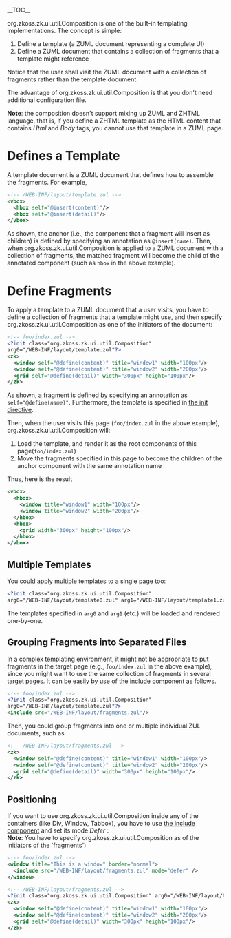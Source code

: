 \_\_TOC\_\_

<javadoc>org.zkoss.zk.ui.util.Composition</javadoc> is one of the
built-in templating implementations. The concept is simple:

1.  Define a template (a ZUML document representing a complete UI)
2.  Define a ZUML document that contains a collection of fragments that
    a template might reference

Notice that the user shall visit the ZUML document with a collection of
fragments rather than the template document.

The advantage of <javadoc>org.zkoss.zk.ui.util.Composition</javadoc> is
that you don't need additional configuration file.

**Note**: the composition doesn't support mixing up ZUML and ZHTML
language, that is, if you define a ZHTML template as the HTML content
that contains *Html* and *Body* tags, you cannot use that template in a
ZUML page.

# Defines a Template

A template document is a ZUML document that defines how to assemble the
fragments. For example,

``` xml
<!-- /WEB-INF/layout/template.zul -->
<vbox>
  <hbox self="@insert(content)"/>
  <hbox self="@insert(detail)"/>
</vbox>
```

As shown, the anchor (i.e., the component that a fragment will insert as
children) is defined by specifying an annotation as
`@insert(`*`name`*`)`. Then, when
<javadoc>org.zkoss.zk.ui.util.Composition</javadoc> is applied to a ZUML
document with a collection of fragments, the matched fragment will
become the child of the annotated component (such as `hbox` in the above
example).

# Define Fragments

To apply a template to a ZUML document that a user visits, you have to
define a collection of fragments that a template might use, and then
specify <javadoc>org.zkoss.zk.ui.util.Composition</javadoc> as one of
the initiators of the document:

``` xml
<!-- foo/index.zul -->
<?init class="org.zkoss.zk.ui.util.Composition"
arg0="/WEB-INF/layout/template.zul"?>
<zk>
  <window self="@define(content)" title="window1" width="100px"/>
  <window self="@define(content)" title="window2" width="200px"/>
  <grid self="@define(detail)" width="300px" height="100px"/>
</zk>
```

As shown, a fragment is defined by specifying an annotation as
`self="@define(`*`name`*`)"`. Furthermore, the template is specified in
[the init
directive](ZUML_Reference/ZUML/Processing_Instructions/init).

Then, when the user visits this page (`foo/index.zul` in the above
example), <javadoc>org.zkoss.zk.ui.util.Composition</javadoc> will:

1.  Load the template, and render it as the root components of this
    page(`foo/index.zul`)
2.  Move the fragments specified in this page to become the children of
    the anchor component with the same annotation name

Thus, here is the result

``` xml
<vbox>
  <hbox>
    <window title="window1" width="100px"/>
    <window title="window2" width="200px"/>
  </hbox>
  <hbox>
    <grid width="300px" height="100px"/>
  </hbox>
</vbox>
```

## Multiple Templates

You could apply multiple templates to a single page too:

``` xml
<?init class="org.zkoss.zk.ui.util.Composition"
arg0="/WEB-INF/layout/template0.zul" arg1="/WEB-INF/layout/template1.zul"?>
```

The templates specified in `arg0` and `arg1` (etc.) will be loaded and
rendered one-by-one.

## Grouping Fragments into Separated Files

In a complex templating environment, it might not be appropriate to put
fragments in the target page (e.g., `foo/index.zul` in the above
example), since you might want to use the same collection of fragments
in several target pages. It can be easily by use of [the include
component](ZK_Developer's_Reference/UI_Composing/ZUML/Include)
as follows.

``` xml
<!-- foo/index.zul -->
<?init class="org.zkoss.zk.ui.util.Composition"
arg0="/WEB-INF/layout/template.zul"?>
<include src="/WEB-INF/layout/fragments.zul"/>
```

Then, you could group fragments into one or multiple individual ZUL
documents, such as

``` xml
<!-- /WEB-INF/layout/fragments.zul -->
<zk>
  <window self="@define(content)" title="window1" width="100px"/>
  <window self="@define(content)" title="window2" width="200px"/>
  <grid self="@define(detail)" width="300px" height="100px"/>
</zk>
```

## Positioning

If you want to use <javadoc>org.zkoss.zk.ui.util.Composition</javadoc>
inside any of the containers (like Div, Window, Tabbox), you have to use
[the include
component](ZK_Developer's_Reference/UI_Composing/ZUML/Include)
and set its mode *Defer* :  
**Note**: You have to specify
<javadoc>org.zkoss.zk.ui.util.Composition</javadoc> as of the initiators
of the 'fragments')

``` xml
<!-- foo/index.zul -->
<window title="This is a window" border="normal">
  <include src="/WEB-INF/layout/fragments.zul" mode="defer" />
</window>
```

``` xml
<!-- /WEB-INF/layout/fragments.zul -->
<?init class="org.zkoss.zk.ui.util.Composition" arg0="/WEB-INF/layout/template.zul"?>
<zk>
  <window self="@define(content)" title="window1" width="100px"/>
  <window self="@define(content)" title="window2" width="200px"/>
  <grid self="@define(detail)" width="300px" height="100px"/>
</zk>
```

